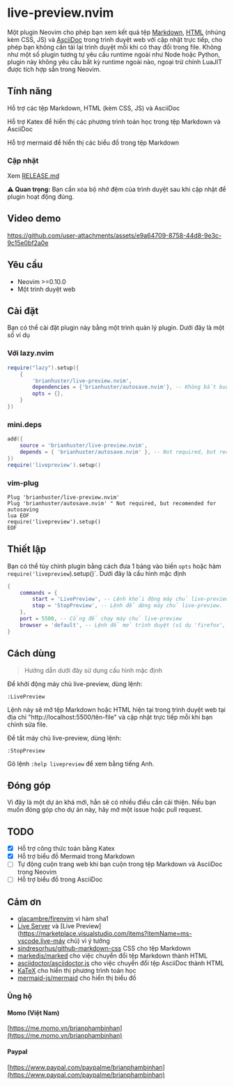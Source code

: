 # live-preview.nvim

Một plugin Neovim cho phép bạn xem kết quả tệp [Markdown](https://vi.wikipedia.org/wiki/Markdown), [HTML](https://vi.wikipedia.org/wiki/HTML) (nhúng kèm CSS, JS) và [AsciiDoc](https://asciidoc.org/) trong trình duyệt web với cập nhật trực tiếp, cho phép bạn không cần tải lại trình duyệt mỗi khi có thay đổi trong file. Không như một số plugin tương tự yêu cầu runtime ngoài như Node hoặc Python, plugin này không yêu cầu bất kỳ runtime ngoài nào, ngoại trừ chính LuaJIT được tích hợp sẵn trong Neovim.

## Tính năng
Hỗ trợ các tệp Markdown, HTML (kèm CSS, JS) và AsciiDoc

Hỗ trợ Katex để hiển thị các phương trình toán học trong tệp Markdown và AsciiDoc

Hỗ trợ mermaid để hiển thị các biểu đồ trong tệp Markdown

### Cập nhật

Xem [RELEASE.md](RELEASE.md)

**⚠️ Quan trọng:** Bạn cần xóa bộ nhớ đệm của trình duyệt sau khi cập nhật để plugin hoạt động đúng.

## Video demo

https://github.com/user-attachments/assets/e9a64709-8758-44d8-9e3c-9c15e0bf2a0e

## Yêu cầu

- Neovim >=0.10.0
- Một trình duyệt web

## Cài đặt

Bạn có thể cài đặt plugin này bằng một trình quản lý plugin. Dưới đây là một số ví dụ 

### Với lazy.nvim
```lua
require("lazy").setup({
    {
        'brianhuster/live-preview.nvim',
        dependencies = {'brianhuster/autosave.nvim'}, -- Không bắt buộc, nhưng nên có để tự động lưu tệp khi bạn chỉnh sửa file
        opts = {},
    }
})
```

### mini.deps
```lua
add({
    source = 'brianhuster/live-preview.nvim',
    depends = { 'brianhuster/autosave.nvim' }, -- Not required, but recomended for autosaving
})
require('livepreview').setup()
```

### vim-plug
```vim
Plug 'brianhuster/live-preview.nvim'
Plug 'brianhuster/autosave.nvim' " Not required, but recomended for autosaving
lua EOF
require('livepreview').setup()
EOF
```

## Thiết lập

Bạn có thể tùy chỉnh plugin bằng cách đưa 1 bảng vào biến `opts` hoặc hàm `require('livepreview`).setup()`. Dưới đây là cấu hình mặc định

```lua
{
    commands = {
        start = 'LivePreview', -- Lệnh khởi động máy chủ live-preview.
        stop = 'StopPreview', -- Lệnh để dừng máy chủ live-preview.
    },
    port = 5500, -- Cổng để chạy máy chủ live-preview 
    browser = 'default', -- Lệnh để mở trình duyệt (ví dụ 'firefox', 'flatpak run com.vivaldi.Vivaldi'. Giá trị 'default' là trình duyệt mặc định của hệ điều hành. 
}
```

## Cách dùng

> Hướng dẫn dưới đây sử dụng cấu hình mặc định

Để khởi động máy chủ live-preview, dùng lệnh:

`:LivePreview`

Lệnh này sẽ mở tệp Markdown hoặc HTML hiện tại trong trình duyệt web tại địa chỉ "http://localhost:5500/tên-file" và cập nhật trực tiếp mỗi khi bạn chỉnh sửa file.

Để tắt máy chủ live-preview, dùng lệnh:

`:StopPreview`

Gõ lệnh `:help livepreview` để xem bằng tiếng Anh.

## Đóng góp

Vì đây là một dự án khá mới, hẳn sẽ có nhiều điều cần cải thiện. Nếu bạn muốn đóng góp cho dự án này, hãy mở một issue hoặc pull request. 

## TODO

- [x] Hỗ trợ công thức toán bằng Katex
- [x] Hỗ trợ biểu đồ Mermaid trong Markdown
- [ ] Tự động cuộn trang web khi bạn cuộn trong tệp Markdown và AsciiDoc trong Neovim
- [ ] Hỗ trợ biểu đồ trong AsciiDoc

## Cảm ơn
* [glacambre/firenvim](https://github.com/glacambre/firenvim) vì hàm sha1
* [Live Server](https://marketplace.visualstudio.com/items?itemName=ritwickdey.LiveServer) và [Live Preview](https://marketplace.visualstudio.com/items?itemName=ms-vscode.live-máy chủ) vì ý tưởng
* [sindresorhus/github-markdown-css](https://github.com/sindresorhus/github-markdown-css) CSS cho tệp Markdown
* [markedjs/marked](https://github.com/markedjs/marked) cho việc chuyển đổi tệp Markdown thành HTML
* [asciidoctor/asciidoctor.js](https://github.com/asciidoctor/asciidoctor.js) cho việc chuyển đổi tệp AsciiDoc thành HTML
* [KaTeX](https://github.com/KaTeX/KaTeX) cho hiển thị phương trình toán học
* [mermaid-js/mermaid](https://github.com/mermaid-js/mermaid) cho hiển thị biểu đồ


### Ủng hộ
#### Momo (Việt Nam)
[https://me.momo.vn/brianphambinhan](https://me.momo.vn/brianphambinhan)

#### Paypal
[https://www.paypal.com/paypalme/brianphambinhan](https://www.paypal.com/paypalme/brianphambinhan)

